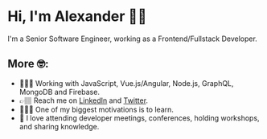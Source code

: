 # Hi, I'm Alexander 👋🏽

I'm a Senior Software Engineer, working as a Frontend/Fullstack Developer. 

## More 🤓:
- 👨🏽‍💻 Working with JavaScript, Vue.js/Angular, Node.js, GraphQL, MongoDB and Firebase.
- 👉🏽 Reach me on [LinkedIn](https://www.linkedin.com/in/mralexsaavedra) and [Twitter](https://twitter.com/mralexsaavedra).
- 👨🏽‍🎓 One of my biggest motivations is to learn.
- 💜 I love attending developer meetings, conferences, holding workshops, and sharing knowledge.
